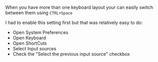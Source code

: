 When you have more than one keyboard layout your can easily switch between them using `CTRL+Space`

I had to enable this setting first but that was relatively easy to do:

* Open System Preferences
* Open Keyboard
* Open ShortCuts
* Select Input sources
* Check the "Select the previous input source" checkbox
